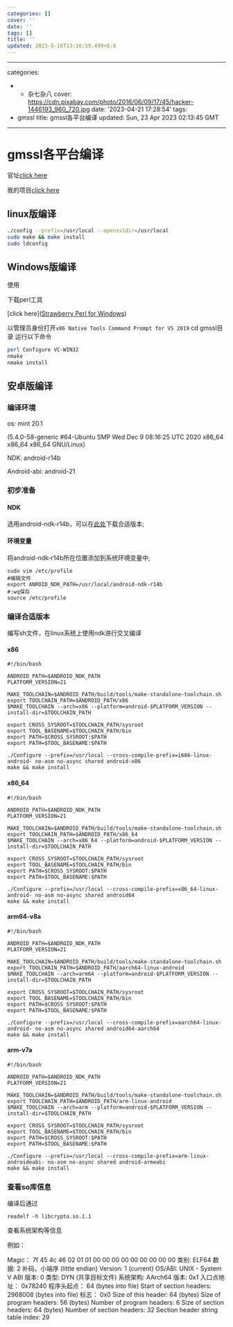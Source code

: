 ```yaml
---
categories: []
cover: ''
date: ''
tags: []
title: ''
updated: 2023-5-16T13:16:59.499+8:0
---
```

---
categories:

- - 杂七杂八
    cover: https://cdn.pixabay.com/photo/2016/06/09/17/45/hacker-1446193_960_720.jpg
    date: '2023-04-21 17:28:54'
    tags:
- gmssl
  title: gmssl各平台编译
  updated: Sun, 23 Apr 2023 02:13:45 GMT
---
# gmssl各平台编译

官址[click here]()

我的项目[click here](https://github.com/115Jiege/Gmssl.git)

## linux版编译

```bash
./config --prefix=/usr/local --openssldir=/usr/local
sudo make && make install
sudo ldconfig
```

## Windows版编译

使用

下载perl工具

[click here]([Strawberry Perl for Windows](https://strawberryperl.com/))

以管理员身份打开`x86 Native Tools Command Prompt for VS 2019` cd gmssl目录 运行以下命令

```bash
perl Configure VC-WIN32
nmake 
nmake install
```

## 安卓版编译

### 编译环境

os: mint 20.1

(5.4.0-58-generic #64-Ubuntu SMP Wed Dec 9 08:16:25 UTC 2020 x86_64 x86_64 x86_64 GNU/Linux)

NDK: android-r14b

Android-abi: android-21

### 初步准备

#### NDK

选用android-ndk-r14b，可以在[此处](https://www.androiddevtools.cn/)下载合适版本;

#### 环境变量

将android-ndk-r14b所在位置添加到系统环境变量中;

```
sudo vim /etc/profile
#编辑文件
export ANROID_NDK_PATH=/usr/local/android-ndk-r14b
#:wq保存
source /etc/profile
```

### 编译合适版本

编写sh文件，在linux系统上使用ndk进行交叉编译

#### x86

```
#!/bin/bash

ANDROID_PATH=$ANDROID_NDK_PATH
PLATFORM_VERSION=21

MAKE_TOOLCHAIN=$ANDROID_PATH/build/tools/make-standalone-toolchain.sh
export TOOLCHAIN_PATH=$ANDROID_PATH/x86
$MAKE_TOOLCHAIN --arch=x86 --platform=android-$PLATFORM_VERSION --install-dir=$TOOLCHAIN_PATH

export CROSS_SYSROOT=$TOOLCHAIN_PATH/sysroot
export TOOL_BASENAME=$TOOLCHAIN_PATH/bin
export PATH=$CROSS_SYSROOT:$PATH
export PATH=$TOOL_BASENAME:$PATH

./Configure --prefix=/usr/local --cross-compile-prefix=i686-linux-android- no-asm no-async shared android-x86
make && make install
```

#### x86_64

```
#!/bin/bash

ANDROID_PATH=$ANDROID_NDK_PATH
PLATFORM_VERSION=21

MAKE_TOOLCHAIN=$ANDROID_PATH/build/tools/make-standalone-toolchain.sh
export TOOLCHAIN_PATH=$ANDROID_PATH/x86_64
$MAKE_TOOLCHAIN --arch=x86_64 --platform=android-$PLATFORM_VERSION --install-dir=$TOOLCHAIN_PATH

export CROSS_SYSROOT=$TOOLCHAIN_PATH/sysroot
export TOOL_BASENAME=$TOOLCHAIN_PATH/bin
export PATH=$CROSS_SYSROOT:$PATH
export PATH=$TOOL_BASENAME:$PATH

./Configure --prefix=/usr/local --cross-compile-prefix=x86_64-linux-android- no-asm no-async shared android64
make && make install
```

#### arm64-v8a

```
#!/bin/bash

ANDROID_PATH=$ANDROID_NDK_PATH
PLATFORM_VERSION=21

MAKE_TOOLCHAIN=$ANDROID_PATH/build/tools/make-standalone-toolchain.sh
export TOOLCHAIN_PATH=$ANDROID_PATH/aarch64-linux-android
$MAKE_TOOLCHAIN --arch=arm64 --platform=android-$PLATFORM_VERSION --install-dir=$TOOLCHAIN_PATH

export CROSS_SYSROOT=$TOOLCHAIN_PATH/sysroot
export TOOL_BASENAME=$TOOLCHAIN_PATH/bin
export PATH=$CROSS_SYSROOT:$PATH
export PATH=$TOOL_BASENAME:$PATH

./Configure --prefix=/usr/local --cross-compile-prefix=aarch64-linux-android- no-asm no-async shared android64-aarch64
make && make install
```

#### arm-v7a

```
#!/bin/bash

ANDROID_PATH=$ANDROID_NDK_PATH
PLATFORM_VERSION=21

MAKE_TOOLCHAIN=$ANDROID_PATH/build/tools/make-standalone-toolchain.sh
export TOOLCHAIN_PATH=$ANDROID_PATH/arm-linux-android
$MAKE_TOOLCHAIN --arch=arm --platform=android-$PLATFORM_VERSION --install-dir=$TOOLCHAIN_PATH

export CROSS_SYSROOT=$TOOLCHAIN_PATH/sysroot
export TOOL_BASENAME=$TOOLCHAIN_PATH/bin
export PATH=$CROSS_SYSROOT:$PATH
export PATH=$TOOL_BASENAME:$PATH

./Configure --prefix=/usr/local --cross-compile-prefix=arm-linux-androideabi- no-asm no-async shared android-armeabi
make && make install
```

### 查看so库信息

编译后通过

```
readelf -h libcrypto.so.1.1
```

查看系统架构等信息

例如：

Magic：   7f 45 4c 46 02 01 01 00 00 00 00 00 00 00 00 00
类别:                              ELF64
数据:                              2 补码，小端序 (little endian)
Version:                           1 (current)
OS/ABI:                            UNIX - System V
ABI 版本:                          0
类型:                              DYN (共享目标文件)
系统架构:                          AArch64
版本:                              0x1
入口点地址：               0x78240
程序头起点：          64 (bytes into file)
Start of section headers:          2968008 (bytes into file)
标志：             0x0
Size of this header:               64 (bytes)
Size of program headers:           56 (bytes)
Number of program headers:         6
Size of section headers:           64 (bytes)
Number of section headers:         32
Section header string table index: 29

